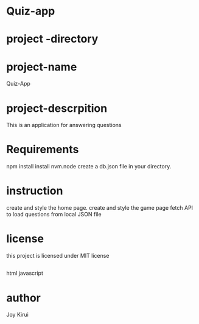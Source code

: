 # Quiz-app
# project -directory
# project-name
Quiz-App
# project-descrpition
This is an application for answering questions 
# Requirements

npm install
install nvm.node
create a db.json file in your directory.

# instruction
create and style the home page.
create and style the game page
fetch API to load questions from local JSON file

# license 
this project is licensed under MIT license
 ## 
 html
javascript
# author 
Joy Kirui
